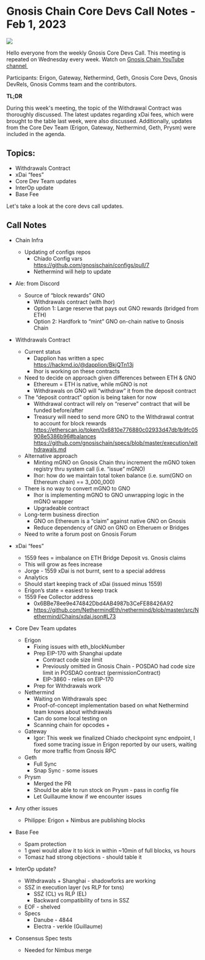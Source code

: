# Gnosis Chain Core Devs Call Notes - Feb 1, 2023

![](https://i.imgur.com/VY5RkbN.png)

Hello everyone from the weekly Gnosis Core Devs Call. This meeting is repeated on Wednesday every week. Watch on [Gnosis Chain YouTube channel ‍](https://youtu.be/NxPWQLd8H7g) 

Participants: Erigon, Gateway, Nethermind, Geth, Gnosis Core Devs, Gnosis DevRels, Gnosis Comms team and the contributors.

**TL;DR**

During this week's meeting, the topic of the Withdrawal Contract was thoroughly discussed. The latest updates regarding xDai fees, which were brought to the table last week, were also discussed. Additionally, updates from the Core Dev Team (Erigon, Gateway, Nethermind, Geth, Prysm) were included in the agenda.


## Topics:​
* Withdrawals Contract
* xDai “fees”
* Core Dev Team updates 
* InterOp update
* Base Fee

Let's take a look at the core devs call updates.

## Call Notes

* Chain Infra
  * Updating of configs repos
    * Chiado Config vars https://github.com/gnosischain/configs/pull/7 
    * Nethermind will help to update
 * Ale: from Discord
   * Source of “block rewards” GNO
     * Withdrawals contract (with Ihor)
     * Option 1: Large reserve that pays out GNO rewards (bridged from ETH)
     * Option 2: Hardfork to “mint” GNO on-chain native to Gnosis Chain

* Withdrawals Contract
  * Current status
    * Dapplion has written a spec https://hackmd.io/@dapplion/BkjQTn13j 
    * Ihor is working on these contracts
  * Need to decide on approach given differences between ETH & GNO
    * Ethereum = ETH is native, while mGNO is not
    * Withdrawals on GNO will “withdraw” it from the deposit contract
  * The “deposit contract” option is being taken for now
    * Withdrawal contract will rely on “reserve” contract that will be funded before/after
    * Treasury will need to send more GNO to the Withdrawal contrat to account for block rewards
https://etherscan.io/token/0x6810e776880c02933d47db1b9fc05908e5386b96#balances 
https://github.com/gnosischain/specs/blob/master/execution/withdrawals.md
  * Alternative approach
    * Minting mGNO on Gnosis Chain thru increment the mGNO token registry thru system call (i.e. “issue” mGNO)
    * Ihor: how do we maintain total token balance (i.e. sum(GNO on Ethereum chain) == 3_000_000)
  * There is no way to convert mGNO to GNO
    * Ihor is implementing mGNO to GNO unwrapping logic in the mGNO wrapper
    * Upgradeable contract
  * Long-term business direction
    * GNO on Ethereum is a “claim” against native GNO on Gnosis
    * Reduce dependency of GNO on GNO on Etheruem or Bridges
  * Need to write a forum post on Gnosis Forum
* xDai “fees”
  * 1559 fees = imbalance on ETH Bridge Deposit vs. Gnosis claims
  * This will grow as fees increase
  * Jorge - 1559 xDai is not burnt, sent to a special address
   * Analytics
    * Should start keeping track of xDai (issued minus 1559)
    * Erigon’s state = easiest to keep track 
  * 1559 Fee Collector address
    * 0x6BBe78ee9e474842Dbd4AB4987b3CeFE88426A92
    * https://github.com/NethermindEth/nethermind/blob/master/src/Nethermind/Chains/xdai.json#L73 
* Core Dev Team updates
  * Erigon
    * Fixing issues with eth_blockNumber
    * Prep EIP-170 with Shanghai update 
      * Contract code size limit
      * Previously omitted in Gnosis Chain - POSDAO had code size limit in POSDAO contract (permissionContract)
      * EIP-3860 - relies on EIP-170
    * Prep for Withdrawals work
  * Nethermind
    * Waiting on Withdrawals spec
    * Proof-of-concept implementation based on what Nethermind team knows about withdrawals
    * Can do some local testing on
    * Scanning chain for opcodes + 
  * Gateway
    * Igor: This week we finalized Chiado checkpoint sync endpoint, I fixed some tracing issue in Erigon reported by our users, waiting for more traffic from Gnosis RPC
  * Geth
    * Full Sync
    * Snap Sync - some issues
  * Prysm
    * Merged the PR 
    * Should be able to run stock on Prysm - pass in config file
    * Let Guillaume know if we encounter issues
* Any other issues
  * Philippe: Erigon + Nimbus are publishing blocks
* Base Fee
   * Spam protection 
   * 1 gwei would allow it to kick in within ~10min of full blocks, vs hours
  * Tomasz had strong objections - should table it
* InterOp update?
  * Withdrawals + Shanghai - shadowforks are working
  * SSZ in execution layer (vs RLP for txns)
    * SSZ (CL) vs RLP (EL)
    * Backward compatibility of txns in SSZ
  * EOF - shelved
  * Specs
    * Danube - 4844
    * Electra - verkle (Guillaume)
* Consensus Spec tests
  * Needed for Nimbus merge

